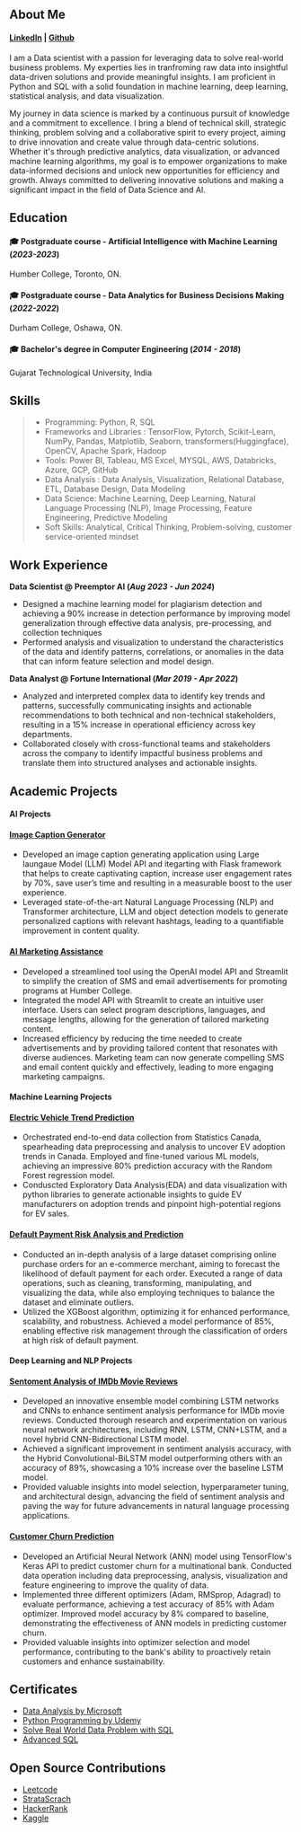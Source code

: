 ## About Me   

#### [LinkedIn](http://www.linkedin.com/in/dhvanisoni19) |  [Github](https://github.com/dhvanisoni) 

I am a Data scientist with a passion for leveraging data to solve real-world business problems. My experties lies in tranfroming raw data into insightful data-driven solutions and provide meaningful insights. I am proficient in Python and SQL with a solid foundation in machine learning, deep learning, statistical analysis, and data visualization. 

My journey in data science is marked by a continuous pursuit of knowledge and a commitment to excellence. I bring a blend of technical skill, strategic thinking, problem solving and a collaborative spirit to every project, aiming to drive innovation and create value through data-centric solutions. Whether it's through predictive analytics, data visualization, or advanced machine learning algorithms, my goal is to empower organizations to make data-informed decisions and unlock new opportunities for efficiency and growth. Always committed to delivering innovative solutions and making a significant impact in the field of Data Science and AI.


## Education 

#### 🎓 Postgraduate course - Artificial Intelligence with Machine Learning (_2023-2023_) 
Humber College, Toronto, ON.

#### 🎓 Postgraduate course - Data Analytics for Business Decisions Making (_2022-2022_)
Durham College, Oshawa, ON.
 
#### 🎓 Bachelor's degree in Computer Engineering (_2014 - 2018_)
Gujarat Technological University, India 

## Skills
> - Programming:  Python, R, SQL
> - Frameworks and Libraries    : TensorFlow, Pytorch, Scikit-Learn, NumPy, Pandas, Matplotlib, Seaborn, transformers(Huggingface), OpenCV, Apache Spark, Hadoop
> - Tools:   Power BI, Tableau, MS Excel, MYSQL, AWS, Databricks, Azure, GCP, GitHub 
> - Data Analysis : Data Analysis, Visualization, Relational Database, ETL, Database Design, Data Modeling 
> - Data Science: Machine Learning, Deep Learning, Natural Language Processing (NLP), Image Processing, Feature Engineering, Predictive Modeling
> - Soft Skills: Analytical, Critical Thinking, Problem-solving, customer service-oriented mindset
 

## Work Experience
**Data Scientist @ Preemptor AI (_Aug 2023 - Jun 2024_)**
- Designed a machine learning model for plagiarism detection and achieving a 90% increase in detection performance by improving model generalization through effective data analysis, pre-processing, and collection techniques
- Performed analysis and visualization to understand the characteristics of the data and identify patterns, correlations, or anomalies in the data that can inform feature selection and model design.

**Data Analyst @ Fortune International (_Mar 2019 - Apr 2022_)**
- Analyzed and interpreted complex data to identify key trends and patterns, successfully communicating insights and actionable recommendations to both technical and non-technical stakeholders, resulting in a 15% increase in operational efficiency across key departments.
- Collaborated closely with cross-functional teams and stakeholders across the company to identify impactful business problems and translate them into structured analyses and actionable insights.

## Academic Projects
#### AI Projects

#### [Image Caption Generator](https://github.com/dhvanisoni/AI-powered-Image-Caption-Generator)
- Developed an image caption generating application using Large laungaue Model (LLM) Model API and itegarting with Flask framework that helps to create captivating caption, increase user engagement rates by 70%, save user’s time and resulting in a measurable boost to the user experience.
- Leveraged state-of-the-art Natural Language Processing (NLP) and Transformer architecture, LLM and object detection models to generate personalized captions with relevant hashtags, leading to a quantifiable improvement in content quality.  

#### [AI Marketing Assistance](https://github.com/dhvanisoni/AI-marketing-assistant-)
- Developed a streamlined tool using the OpenAI model API and Streamlit to simplify the creation of SMS and email advertisements for promoting programs at Humber College.
- Integrated the model API with Streamlit to create an intuitive user interface. Users can select program descriptions, languages, and message lengths, allowing for the generation of tailored marketing content.
- Increased efficiency by reducing the time needed to create advertisements and by providing tailored content that resonates with diverse audiences. Marketing team can now generate compelling SMS and email content quickly and effectively, leading to more engaging marketing campaigns.

#### Machine Learning Projects 

#### [Electric Vehicle Trend Prediction](https://github.com/dhvanisoni/EV-Trend-Prediction)
- Orchestrated end-to-end data collection from Statistics Canada, spearheading data preprocessing and analysis to uncover EV adoption trends in Canada. Employed and fine-tuned various ML models, achieving an impressive 80% prediction accuracy with the Random Forest regression model.
- Conduscted Exploratory Data Analysis(EDA) and data visualization with python libraries to generate actionable insights to guide EV manufacturers on adoption trends and pinpoint high-potential regions for EV sales.

#### [Default Payment Risk Analysis and Prediction](https://github.com/dhvanisoni/Risk-Prediction-with-Machine-Learning-)
- Conducted an in-depth analysis of a large dataset comprising online purchase orders for an e-commerce merchant, aiming to forecast the likelihood of default payment for each order. Executed a range of data operations, such as cleaning, transforming, manipulating, and visualizing the data, while also employing techniques to balance the dataset and eliminate outliers.
- Utilized the XGBoost algorithm, optimizing it for enhanced performance, scalability, and robustness. Achieved a model performance of 85%, enabling effective risk management through the classification of orders at high risk of default payment.

#### Deep Learning and NLP Projects

#### [Sentoment Analysis of IMDb Movie Reviews](https://github.com/dhvanisoni/IMDb-Movie-Reviews-Sentiment-Analysis-)
- Developed an innovative ensemble model combining LSTM networks and CNNs to enhance sentiment analysis performance for IMDb movie reviews. Conducted thorough research and experimentation on various neural network architectures, including RNN, LSTM, CNN+LSTM, and a novel hybrid CNN-Bidirectional LSTM model.
- Achieved a significant improvement in sentiment analysis accuracy, with the Hybrid Convolutional-BiLSTM model outperforming others with an accuracy of 89%, showcasing a 10% increase over the baseline LSTM model.
- Provided valuable insights into model selection, hyperparameter tuning, and architectural design, advancing the field of sentiment analysis and paving the way for future advancements in natural language processing applications.

#### [Customer Churn Prediction](https://github.com/dhvanisoni/Customer-Churn-Prediction-with-three-different-State-of-the-art-optimizers)
- Developed an Artificial Neural Network (ANN) model using TensorFlow's Keras API to predict customer churn for a multinational bank. Conducted data operation including data preprocessing, analysis, visualization and feature engineering to improve the quality of data. 
- Implemented three different optimizers (Adam, RMSprop, Adagrad) to evaluate performance, achieving a test accuracy of 85% with Adam optimizer. Improved model accuracy by 8% compared to baseline, demonstrating the effectiveness of ANN models in predicting customer churn.
- Provided valuable insights into optimizer selection and model performance, contributing to the bank's ability to proactively retain customers and enhance sustainability.


## Certificates 
- [Data Analysis by Microsoft](https://www.linkedin.com/learning/certificates/ead702370e6760ac9ab01e23a71106f9cd42df7358ae6ac5138e02a760a9ceae)
- [Python Programming by Udemy](https://udemy-certificate.s3.amazonaws.com/pdf/UC-e0f3ec59-c097-4a48-9c55-ae8e7b350a20.pdf)
- [Solve Real World Data Problem with SQL](https://www.linkedin.com/learning/certificates/10ad314908d493fa1b0fdcb30493ae7c3e7cc6dab1b7c1ae2f74127f2aefe3de)
- [Advanced SQL](https://www.linkedin.com/learning/certificates/87131f7a039c56e5526223873666c8085abc6759d9b6a20bf04e7299d708b843)
  
## Open Source Contributions 
- [Leetcode](https://leetcode.com/DhvaniSoni/) 
- [StrataScrach](https://platform.stratascratch.com/user/dhvani19) 
- [HackerRank](https://www.hackerrank.com/profile/dhvanisoni135)
- [Kaggle](https://www.kaggle.com/dhvanisoni)
